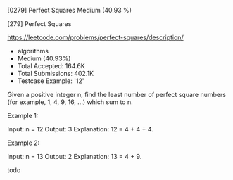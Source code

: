 [0279] Perfect Squares                                              Medium (40.93 %)

<!--front-->	
[279] Perfect Squares  

https://leetcode.com/problems/perfect-squares/description/

* algorithms
* Medium (40.93%)
* Total Accepted:    164.6K
* Total Submissions: 402.1K
* Testcase Example:  '12'

Given a positive integer n, find the least number of perfect square numbers (for example, 1, 4, 9, 16, ...) which sum to n.

Example 1:


Input: n = 12
Output: 3 
Explanation: 12 = 4 + 4 + 4.

Example 2:


Input: n = 13
Output: 2
Explanation: 13 = 4 + 9.

<!--back-->
todo

